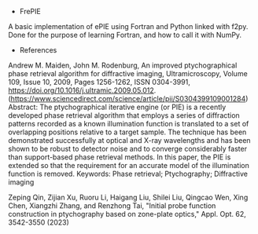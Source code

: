 * FrePIE

A basic implementation of ePIE using Fortran and Python linked with f2py. Done for the purpose of learning Fortran, and how to call it with NumPy.

* References

Andrew M. Maiden, John M. Rodenburg,
An improved ptychographical phase retrieval algorithm for diffractive imaging,
Ultramicroscopy,
Volume 109, Issue 10,
2009,
Pages 1256-1262,
ISSN 0304-3991,
https://doi.org/10.1016/j.ultramic.2009.05.012.
(https://www.sciencedirect.com/science/article/pii/S0304399109001284)
Abstract: The ptychographical iterative engine (or PIE) is a recently developed phase retrieval algorithm that employs a series of diffraction patterns recorded as a known illumination function is translated to a set of overlapping positions relative to a target sample. The technique has been demonstrated successfully at optical and X-ray wavelengths and has been shown to be robust to detector noise and to converge considerably faster than support-based phase retrieval methods. In this paper, the PIE is extended so that the requirement for an accurate model of the illumination function is removed.
Keywords: Phase retrieval; Ptychography; Diffractive imaging

Zeping Qin, Zijian Xu, Ruoru Li, Haigang Liu, Shilei Liu, Qingcao Wen, Xing Chen, Xiangzhi Zhang, and Renzhong Tai, "Initial probe function construction in ptychography based on zone-plate optics," Appl. Opt. 62, 3542-3550 (2023) 
